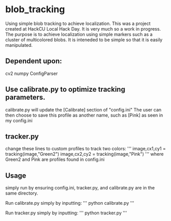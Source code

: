 # blob_tracking
Using simple blob tracking to achieve localization. This was a project created at HackCU Local Hack Day. It is very much so a work in progress. The purpose is to achieve localization using simple markers such as a cluster of multicolored blobs. It is inteneded to be simple so that it is easily manipulated. 

## Dependent upon:
cv2
numpy
ConfigParser

## Use calibrate.py to optimize tracking parameters. 
calibrate.py will update the \[Calibrate] section of "config.ini"
The user can then choose to save this profile as another name, such as \[Pink] as seen in my config.ini

## tracker.py
change these lines to custom profiles to track two colors:
'''
image,cx1,cy1 = tracking(image,"Green2")
image,cx2,cy2 = tracking(image,"Pink")
'''
where Green2 and Pink are profiles found in config.ini

## Usage
simply run by ensuring config.ini, tracker.py, and calibrate.py are in the same directory.

Run calibrate.py simply by inputting:
'''
python calibrate.py
'''

Run tracker.py simply by inputting:
'''
python tracker.py
'''
